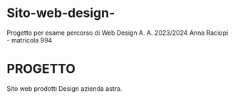 # Sito-web-design-
Progetto per esame percorso di Web Design
A. A. 2023/2024
Anna Raciopi - matricola 994


# PROGETTO
Sito web prodotti Design azienda astra.
